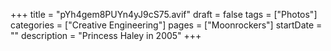 +++
title = "pYh4gem8PUYn4yJ9cS75.avif"
draft = false
tags = ["Photos"]
categories = ["Creative Engineering"]
pages = ["Moonrockers"]
startDate = ""
description = "Princess Haley in 2005"
+++
